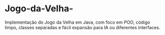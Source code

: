 # Jogo-da-Velha-
Implementação do Jogo da Velha em Java, com foco em POO, código limpo, classes separadas e fácil expansão para IA ou diferentes interfaces.

